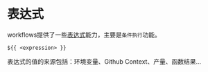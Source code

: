 # 表达式

workflows提供了一些[表达式](https://docs.github.com/en/actions/learn-github-actions/expressions)能力，主要是`条件执行`功能。

```
${{ <expression> }}
```

表达式的值的来源包括：环境变量、Github Context、产量、函数结果...
